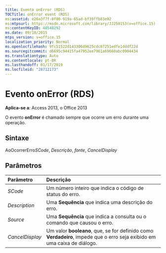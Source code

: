 ```yaml
---
title: Evento onError (RDS)
TOCTitle: onError event (RDS)
ms:assetid: e26a3f7f-0f00-919a-65ad-bf39ffb83e92
ms:mtpsurl: https://msdn.microsoft.com/library/JJ250153(v=office.15)
ms:contentKeyID: 48548292
ms.date: 09/18/2015
mtps_version: v=office.15
localization_priority: Normal
ms.openlocfilehash: 9fc51522d143306d9625cdc07251edfe1dddf22d
ms.sourcegitcommit: d6695c94415fa47952ee7961a69660abc0904434
ms.translationtype: Auto
ms.contentlocale: pt-BR
ms.lasthandoff: 01/17/2019
ms.locfileid: "28712173"
---
```

# <a name="onerror-event-rds"></a>Evento onError (RDS)

**Aplica-se a**: Access 2013, o Office 2013

O evento **onError** é chamado sempre que ocorre um erro durante uma operação.

## <a name="syntax"></a>Sintaxe

AoOcorrerErro*SCode*, *Descrição*, *fonte*, *CancelDisplay*

## <a name="parameters"></a>Parâmetros

|Parâmetro|Descrição|
|:--------|:----------|
|*SCode* |Um número inteiro que indica o código de status do erro.|
|*Description* |Uma **Sequência** que indica uma descrição do erro.|
|*Source* |Uma **Sequência** que indica a consulta ou o comando que causou o erro.|
|*CancelDisplay* |Um valor **booleano**, que, se for definido como **Verdadeiro**, impede que o erro seja exibido em uma caixa de diálogo.|

